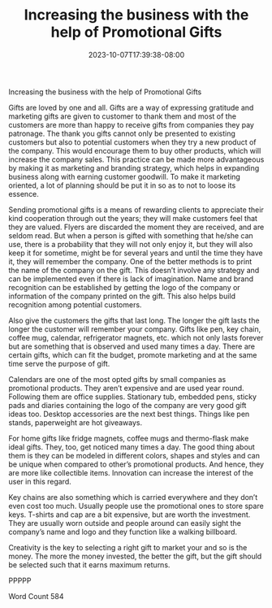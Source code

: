 ﻿---
title: "Increasing the business with the help of Promotional Gifts"
date: 2023-10-07T17:39:38-08:00
description: "TXT Tips for Web Success"
featured_image: "/images/TXT.jpg"
tags: ["TXT"]
---

Increasing the business with the help of Promotional Gifts

Gifts are loved by one and all. Gifts are a way of expressing gratitude and marketing gifts are given to customer to thank them and most of the customers are more than happy to receive gifts from companies they pay patronage. The thank you gifts cannot only be presented to existing customers but also to potential customers when they try a new product of the company. This would encourage them to buy other products, which will increase the company sales. This practice can be made more advantageous by making it as marketing and branding strategy, which helps in expanding business along with earning customer goodwill. To make it marketing oriented, a lot of planning should be put it in so as to not to loose its essence. 

Sending promotional gifts is a means of rewarding clients to appreciate their kind cooperation through out the years; they will make customers feel that they are valued. Flyers are discarded the moment they are received, and are seldom read. But when a person is gifted with something that he/she can use, there is a probability that they will not only enjoy it, but they will also keep it for sometime, might be for several years and until the time they have it, they will remember the company. One of the better methods is to print the name of the company on the gift. This doesn’t involve any strategy and can be implemented even if there is lack of imagination. Name and brand recognition can be established by getting the logo of the company or information of the company printed on the gift. This also helps build recognition among potential customers. 

Also give the customers the gifts that last long. The longer the gift lasts the longer the customer will remember your company. Gifts like pen, key chain, coffee mug, calendar, refrigerator magnets, etc. which not only lasts forever but are something that is observed and used many times a day. There are certain gifts, which can fit the budget, promote marketing and at the same time serve the purpose of gift. 

Calendars are one of the most opted gifts by small companies as promotional products. They aren’t expensive and are used year round. Following them are office supplies. Stationary tub, embedded pens, sticky pads and diaries containing the logo of the company are very good gift ideas too. Desktop accessories are the next best things. Things like pen stands, paperweight are hot giveaways. 

For home gifts like fridge magnets, coffee mugs and thermo-flask make ideal gifts. They, too, get noticed many times a day. The good thing about them is they can be modeled in different colors, shapes and styles and can be unique when compared to other’s promotional products. And hence, they are more like collectible items. Innovation can increase the interest of the user in this regard.

Key chains are also something which is carried everywhere and they don’t even cost too much. Usually people use the promotional ones to store spare keys. T-shirts and cap are a bit expensive, but are worth the investment. They are usually worn outside and people around can easily sight the company’s name and logo and they function like a walking billboard. 

Creativity is the key to selecting a right gift to market your and so is the money. The more the money invested, the better the gift, but the gift should be selected such that it earns maximum returns.

PPPPP

Word Count 584


